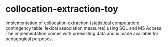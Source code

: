 # collocation-extraction-toy
Implementation of collocation extraction (statistical computation: contingency table, lexical association measures) using SQL and MS Access. The implementation comes with preexisting data and is made available for pedagogical purposes.

